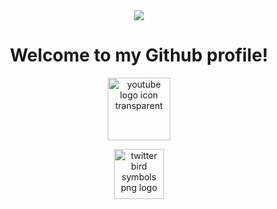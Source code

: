 <div id="header" align="center">
  <img src="https://media.giphy.com/media/RbDKaczqWovIugyJmW/giphy.gif" widht="100%"/>
</div>
<h1 align="center">
  Welcome to my Github profile!
</h1>
<div id="socials" align="center">
  <a href="https://www.youtube.com/channel/UCC7nPg6Bc7QXFkntMi1tBgw" title="Youtube logo"><img src="https://www.freepnglogos.com/uploads/youtube-logo-icon-transparent---32.png" width="100" alt="youtube logo icon transparent " /></a>

  <a href="https://twitter.com/Raphi86918638" title="Twitter Logo"><img src="https://www.freepnglogos.com/uploads/twitter-logo-png/twitter-logo-vector-png-clipart-1.png" width="80" alt="twitter bird symbols png logo" /></a>
  
</div>
  

<!--
**Rxphi/Rxphi** is a ✨ _special_ ✨ repository because its `README.md` (this file) appears on your GitHub profile.

Here are some ideas to get you started:

- 🔭 I’m currently working on ...
- 🌱 I’m currently learning ...
- 👯 I’m looking to collaborate on ...
- 🤔 I’m looking for help with ...
- 💬 Ask me about ...
- 📫 How to reach me: ...
- 😄 Pronouns: ...
- ⚡ Fun fact: ...
-->
